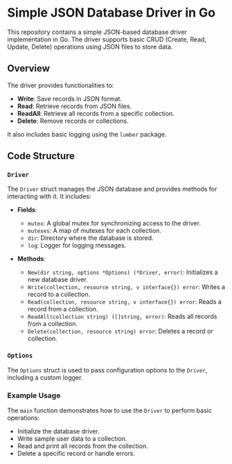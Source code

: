 # Simple JSON Database Driver in Go

This repository contains a simple JSON-based database driver implementation in Go. The driver supports basic CRUD (Create, Read, Update, Delete) operations using JSON files to store data. 

## Overview

The driver provides functionalities to:

- **Write**: Save records in JSON format.
- **Read**: Retrieve records from JSON files.
- **ReadAll**: Retrieve all records from a specific collection.
- **Delete**: Remove records or collections.

It also includes basic logging using the `lumber` package.

## Code Structure

### `Driver`

The `Driver` struct manages the JSON database and provides methods for interacting with it. It includes:

- **Fields**:
  - `mutex`: A global mutex for synchronizing access to the driver.
  - `mutexes`: A map of mutexes for each collection.
  - `dir`: Directory where the database is stored.
  - `log`: Logger for logging messages.

- **Methods**:
  - `New(dir string, options *Options) (*Driver, error)`: Initializes a new database driver.
  - `Write(collection, resource string, v interface{}) error`: Writes a record to a collection.
  - `Read(collection, resource string, v interface{}) error`: Reads a record from a collection.
  - `ReadAll(collection string) ([]string, error)`: Reads all records from a collection.
  - `Delete(collection, resource string) error`: Deletes a record or collection.

### `Options`

The `Options` struct is used to pass configuration options to the `Driver`, including a custom logger.

### Example Usage

The `main` function demonstrates how to use the `Driver` to perform basic operations:

- Initialize the database driver.
- Write sample user data to a collection.
- Read and print all records from the collection.
- Delete a specific record or handle errors.